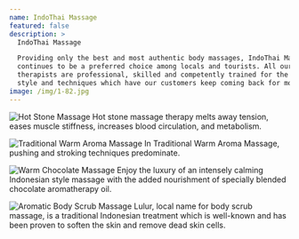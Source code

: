 ```yaml
---
name: IndoThai Massage
featured: false
description: >
  IndoThai Massage

  Providing only the best and most authentic body massages, IndoThai Massage
  continues to be a preferred choice among locals and tourists. All our
  therapists are professional, skilled and competently trained for the uniform
  style and techniques which have our customers keep coming back for more.
image: /img/1-82.jpg
---
```

![](/img/p_01.jpg "Hot Stone Massage Hot stone massage therapy melts away tension, eases muscle stiffness, increases blood circulation, and metabolism. ")

![](/img/p_03.jpg "Traditional Warm Aroma Massage In Traditional Warm Aroma Massage, pushing and stroking techniques predominate. ")

![](/img/p_02.jpg "Warm Chocolate Massage Enjoy the luxury of an intensely calming Indonesian style massage with the added nourishment of specially blended chocolate aromatherapy oil.")

![](/img/p_04.jpg "Aromatic Body Scrub Massage Lulur, local name for body scrub massage, is a traditional Indonesian treatment which is well-known and has been proven to soften the skin and remove dead skin cells. ")

